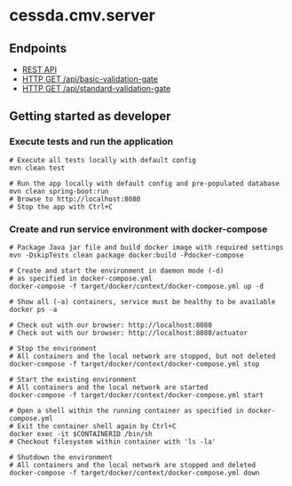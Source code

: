 # cessda.cmv.server

## Endpoints
 * [REST API](http://localhost:8080/api/swagger)
 * [HTTP GET /api/basic-validation-gate](http://localhost:8080/api/basic-validation-gate?documentUrl=https://bitbucket.org/cessda/cessda.cmv.core/raw/ad7e3ffd847ecb9c35faea329fbc7cfe14bfb7a6/src/main/resources/demo-documents/ddi-v25/ukds-2000.xml&profileUrl=https://bitbucket.org/cessda/cessda.cmv.core/raw/ad7e3ffd847ecb9c35faea329fbc7cfe14bfb7a6/src/main/resources/demo-documents/ddi-v25/cdc25_profile.xml)
* [HTTP GET /api/standard-validation-gate](http://localhost:8080/api/standard-validation-gate?documentUrl=https://bitbucket.org/cessda/cessda.cmv.core/raw/ad7e3ffd847ecb9c35faea329fbc7cfe14bfb7a6/src/main/resources/demo-documents/ddi-v25/ukds-2000.xml&profileUrl=https://bitbucket.org/cessda/cessda.cmv.core/raw/ad7e3ffd847ecb9c35faea329fbc7cfe14bfb7a6/src/main/resources/demo-documents/ddi-v25/cdc25_profile.xml)

## Getting started as developer

### Execute tests and run the application

```
# Execute all tests locally with default config
mvn clean test

# Run the app locally with default config and pre-populated database
mvn clean spring-boot:run
# Browse to http://localhost:8080 
# Stop the app with Ctrl+C
```

### Create and run service environment with docker-compose

```
# Package Java jar file and build docker image with required settings
mvn -DskipTests clean package docker:build -Pdocker-compose

# Create and start the environment in daemon mode (-d)
# as specified in docker-compose.yml
docker-compose -f target/docker/context/docker-compose.yml up -d

# Show all (-a) containers, service must be healthy to be available
docker ps -a

# Check out with our browser: http://localhost:8080
# Check out with our browser: http://localhost:8080/actuator

# Stop the environment
# All containers and the local network are stopped, but not deleted
docker-compose -f target/docker/context/docker-compose.yml stop

# Start the existing environment
# All containers and the local network are started
docker-compose -f target/docker/context/docker-compose.yml start

# Open a shell within the running container as specified in docker-compose.yml
# Exit the container shell again by Ctrl+C
docker exec -it $CONTAINERID /bin/sh
# Checkout filesystem within container with 'ls -la'

# Shutdown the environment
# All containers and the local network are stopped and deleted
docker-compose -f target/docker/context/docker-compose.yml down
```
